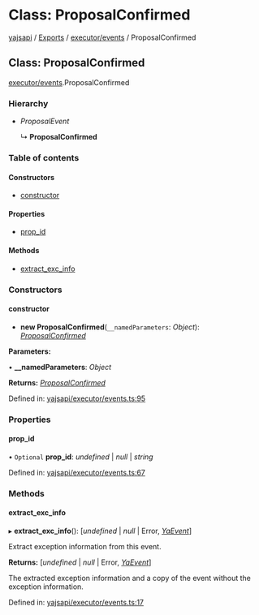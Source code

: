# Class: ProposalConfirmed

[yajsapi](../yajsapi.md) / [Exports](../modules/) / [executor/events](../modules/executor_events.md) / ProposalConfirmed

## Class: ProposalConfirmed

[executor/events](../modules/executor_events.md).ProposalConfirmed

### Hierarchy

* _ProposalEvent_

  ↳ **ProposalConfirmed**

### Table of contents

#### Constructors

* [constructor](executor_events.proposalconfirmed.md#constructor)

#### Properties

* [prop\_id](executor_events.proposalconfirmed.md#prop_id)

#### Methods

* [extract\_exc\_info](executor_events.proposalconfirmed.md#extract_exc_info)

### Constructors

#### constructor

* **new ProposalConfirmed**\(`__namedParameters`: _Object_\): [_ProposalConfirmed_](executor_events.proposalconfirmed.md)

**Parameters:**

• **\_\_namedParameters**: _Object_

**Returns:** [_ProposalConfirmed_](executor_events.proposalconfirmed.md)

Defined in: [yajsapi/executor/events.ts:95](https://github.com/golemfactory/yajsapi/blob/289a25a/yajsapi/executor/events.ts#L95)

### Properties

#### prop\_id

• `Optional` **prop\_id**: _undefined_ \| _null_ \| _string_

Defined in: [yajsapi/executor/events.ts:67](https://github.com/golemfactory/yajsapi/blob/289a25a/yajsapi/executor/events.ts#L67)

### Methods

#### extract\_exc\_info

▸ **extract\_exc\_info**\(\): \[_undefined_ \| _null_ \| Error, [_YaEvent_](executor_events.yaevent.md)\]

Extract exception information from this event.

**Returns:** \[_undefined_ \| _null_ \| Error, [_YaEvent_](executor_events.yaevent.md)\]

The extracted exception information and a copy of the event without the exception information.

Defined in: [yajsapi/executor/events.ts:17](https://github.com/golemfactory/yajsapi/blob/289a25a/yajsapi/executor/events.ts#L17)


